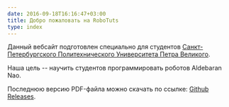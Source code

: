 ```yaml
---
date: 2016-09-18T16:16:47+03:00
title: Добро пожаловать на RoboTuts
type: index
---
```

Данный вебсайт подготовлен специально для студентов [Санкт-Петербургского Политехнического Университета Петра Великого](http://www.spbstu.ru/).

Наша цель -- научить студентов программировать роботов Aldebaran Nao.

Последнюю версию PDF-файла можно скачать по ссылке: [Github Releases](https://github.com/robotuts/nao-tutorials-book/releases/latest/).
